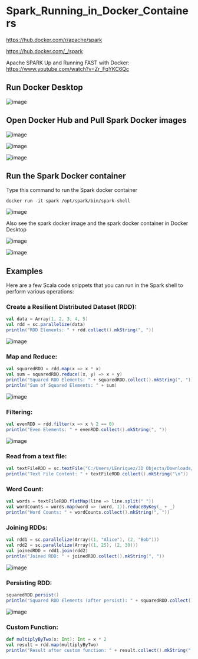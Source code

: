# Spark_Running_in_Docker_Containers

https://hub.docker.com/r/apache/spark

https://hub.docker.com/_/spark

Apache SPARK Up and Running FAST with Docker: https://www.youtube.com/watch?v=Zr_FqYKC6Qc

## Run Docker Desktop

![image](https://github.com/luiscoco/Spark-Shell_Running_in_Docker_Containers/assets/32194879/1dae31df-6aaf-496d-bbdb-e695ee16bafb)

## Open Docker Hub and Pull Spark Docker images

![image](https://github.com/luiscoco/Spark-Shell_Running_in_Docker_Containers/assets/32194879/42db63fd-d87f-4b00-a23c-2712e145d559)

![image](https://github.com/luiscoco/Spark-Shell_Running_in_Docker_Containers/assets/32194879/9e4005c2-90c7-4546-abd6-3f655322d535)

![image](https://github.com/luiscoco/Spark-Shell_Running_in_Docker_Containers/assets/32194879/54a45dc6-383d-47a9-996b-18ac12bed59c)

## Run the Spark Docker container

Type this command to run the Spark docker container

```
docker run -it spark /opt/spark/bin/spark-shell
```

![image](https://github.com/luiscoco/Spark-Shell_Running_in_Docker_Containers/assets/32194879/3e41806f-2f7d-47f0-a99b-c9d69e1a1cff)

Also see the spark docker image and the spark docker container in Docker Desktop

![image](https://github.com/luiscoco/Spark-Shell_Running_in_Docker_Containers/assets/32194879/9aef6202-0f3b-4d67-92dc-00401d7aea97)

![image](https://github.com/luiscoco/Spark-Shell_Running_in_Docker_Containers/assets/32194879/d8c0c4f0-3e8d-497d-a667-6b939ab78d58)

## Examples

Here are a few Scala code snippets that you can run in the Spark shell to perform various operations:

### Create a Resilient Distributed Dataset (RDD):

```scala
val data = Array(1, 2, 3, 4, 5)
val rdd = sc.parallelize(data)
println("RDD Elements: " + rdd.collect().mkString(", "))
```

![image](https://github.com/luiscoco/Spark-Shell_Running_in_Docker_Containers/assets/32194879/5d884dde-67c8-44f8-b355-5ab2477e1e1f)

### Map and Reduce:

```scala
val squaredRDD = rdd.map(x => x * x)
val sum = squaredRDD.reduce((x, y) => x + y)
println("Squared RDD Elements: " + squaredRDD.collect().mkString(", "))
println("Sum of Squared Elements: " + sum)
```

![image](https://github.com/luiscoco/Spark-Shell_Running_in_Docker_Containers/assets/32194879/6f3922ef-de14-484b-87e7-b7d0b500d714)

### Filtering:

```scala
val evenRDD = rdd.filter(x => x % 2 == 0)
println("Even Elements: " + evenRDD.collect().mkString(", "))
```

![image](https://github.com/luiscoco/Spark-Shell_Running_in_Docker_Containers/assets/32194879/c1776e73-4e25-4ae4-a397-b0fd36517cc6)

### Read from a text file:

```scala
val textFileRDD = sc.textFile("C:/Users/LEnriquez/3D Objects/Downloads/testFile.txt")
println("Text File Content: " + textFileRDD.collect().mkString("\n"))
```

### Word Count:

```scala
val words = textFileRDD.flatMap(line => line.split(" "))
val wordCounts = words.map(word => (word, 1)).reduceByKey(_ + _)
println("Word Counts: " + wordCounts.collect().mkString(", "))
```

### Joining RDDs:

```scala
val rdd1 = sc.parallelize(Array((1, "Alice"), (2, "Bob")))
val rdd2 = sc.parallelize(Array((1, 25), (2, 30)))
val joinedRDD = rdd1.join(rdd2)
println("Joined RDD: " + joinedRDD.collect().mkString(", "))
```

![image](https://github.com/luiscoco/Spark-Shell_Running_in_Docker_Containers/assets/32194879/6dbcad18-925c-451c-82be-f36abfde3b38)

### Persisting RDD:

```scala
squaredRDD.persist()
println("Squared RDD Elements (after persist): " + squaredRDD.collect().mkString(", "))
```

![image](https://github.com/luiscoco/Spark-Shell_Running_in_Docker_Containers/assets/32194879/6750f3f6-4882-42fb-a40e-c0fc45e78a54)

### Custom Function:

```scala
def multiplyByTwo(x: Int): Int = x * 2
val result = rdd.map(multiplyByTwo)
println("Result after custom function: " + result.collect().mkString(", "))
```
